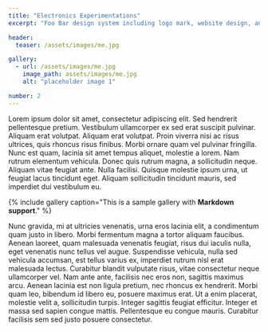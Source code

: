 ```yaml
---
title: "Electronics Experimentations"
excerpt: "Foo Bar design system including logo mark, website design, and branding applications."

header:
  teaser: /assets/images/me.jpg

gallery:
  - url: /assets/images/me.jpg
    image_path: assets/images/me.jpg
    alt: "placeholder image 1"

number: 2
---
```


Lorem ipsum dolor sit amet, consectetur adipiscing elit. Sed hendrerit pellentesque pretium. Vestibulum ullamcorper ex sed erat suscipit pulvinar. Aliquam erat volutpat. Aliquam erat volutpat. Proin viverra nisi ac risus ultrices, quis rhoncus risus finibus. Morbi ornare quam vel pulvinar fringilla. Nunc est quam, lacinia sit amet tempus aliquet, molestie a lorem. Nam rutrum elementum vehicula. Donec quis rutrum magna, a sollicitudin neque. Aliquam vitae feugiat ante. Nulla facilisi. Quisque molestie ipsum urna, ut feugiat lacus tincidunt eget. Aliquam sollicitudin tincidunt mauris, sed imperdiet dui vestibulum eu.

{% include gallery caption="This is a sample gallery with **Markdown support**." %}


Nunc gravida, mi at ultricies venenatis, urna eros lacinia elit, a condimentum quam justo in libero. Morbi fermentum magna a tortor aliquam faucibus. Aenean laoreet, quam malesuada venenatis feugiat, risus dui iaculis nulla, eget venenatis nunc tellus vel augue. Suspendisse vehicula, nulla sed vehicula accumsan, est tellus varius ex, imperdiet rutrum nisl erat malesuada lectus. Curabitur blandit vulputate risus, vitae consectetur neque ullamcorper vel. Nam ante ante, facilisis nec eros non, sagittis maximus arcu. Aenean lacinia est non ligula pretium, nec rhoncus ex hendrerit. Morbi quam leo, bibendum id libero eu, posuere maximus erat. Ut a enim placerat, molestie velit a, sollicitudin turpis. Integer sagittis feugiat efficitur. Integer et massa sed sapien congue mattis. Pellentesque eu congue mauris. Curabitur facilisis sem sed justo posuere consectetur.

